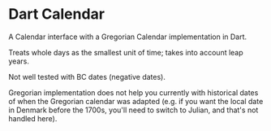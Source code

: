 # Dart Calendar

A Calendar interface with a Gregorian Calendar implementation in Dart.

Treats whole days as the smallest unit of time; takes into account leap years.

Not well tested with BC dates (negative dates).

Gregorian implementation does not help you currently with historical dates of when the Gregorian calendar was adapted (e.g. if you want the local date in Denmark before the 1700s, you'll need to switch to Julian, and that's not handled here).